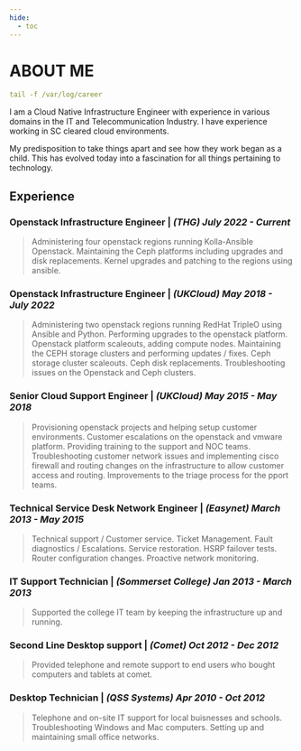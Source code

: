 ```yaml
---
hide:
  - toc
---
```


# ABOUT ME

```yaml
tail -f /var/log/career
```

I am a Cloud Native Infrastructure Engineer with experience in various
domains in the IT and Telecommunication Industry.
I have experience working in SC cleared cloud environments.

My predisposition to take things apart and see how they work began as a child.
This has evolved today into a fascination for all things pertaining to technology.


## Experience

### **Openstack Infrastructure Engineer |** ***(THG) July 2022 - Current***

> Administering four openstack regions running Kolla-Ansible Openstack.
> Maintaining the Ceph platforms including upgrades and disk replacements.
> Kernel upgrades and patching to the regions using ansible.

### **Openstack Infrastructure Engineer |** ***(UKCloud) May 2018 - July 2022***

> Administering two openstack regions running RedHat TripleO using Ansible and Python.
> Performing upgrades to the openstack platform.
> Openstack platform scaleouts, adding compute nodes.
> Maintaining the CEPH storage clusters and performing updates / fixes.
> Ceph storage cluster scaleouts.
> Ceph disk replacements.
> Troubleshooting issues on the Openstack and Ceph clusters.

### **Senior Cloud Support Engineer |** ***(UKCloud) May 2015 - May 2018***

> Provisioning openstack projects and helping setup customer environments.
> Customer escalations on the openstack and vmware platform.
> Providing training to the support and NOC teams.
> Troubleshooting customer network issues and implementing cisco firewall and routing changes on
> the infrastructure to allow customer access and routing.
> Improvements to the triage process for the pport teams.

### **Technical Service Desk Network Engineer |** ***(Easynet) March 2013 - May 2015***

> Technical support / Customer service.
> Ticket Management.
> Fault diagnostics / Escalations.
> Service restoration.
> HSRP failover tests.
> Router configuration changes.
> Proactive network monitoring.

### **IT Support Technician |** ***(Sommerset College) Jan 2013 - March 2013***

> Supported the college IT team by keeping the infrastructure up and running.

### **Second Line Desktop support |** ***(Comet) Oct 2012 - Dec 2012***

> Provided telephone and remote support to end users who bought computers and tablets at comet.

### **Desktop Technician |** ***(QSS Systems) Apr 2010 - Oct 2012***

> Telephone and on-site IT support for local buisnesses and schools.
> Troubleshooting Windows and Mac computers.
> Setting up and maintaining small office networks.
